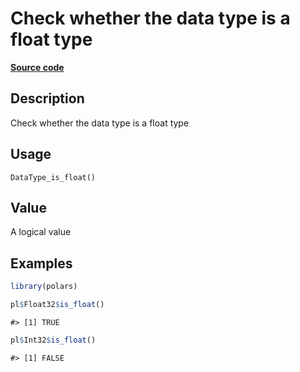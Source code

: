 

# Check whether the data type is a float type

[**Source code**](https://github.com/pola-rs/r-polars/tree/main/R/after-wrappers.R#L20)

## Description

Check whether the data type is a float type

## Usage

<pre><code class='language-R'>DataType_is_float()
</code></pre>

## Value

A logical value

## Examples

``` r
library(polars)

pl$Float32$is_float()
```

    #> [1] TRUE

``` r
pl$Int32$is_float()
```

    #> [1] FALSE
